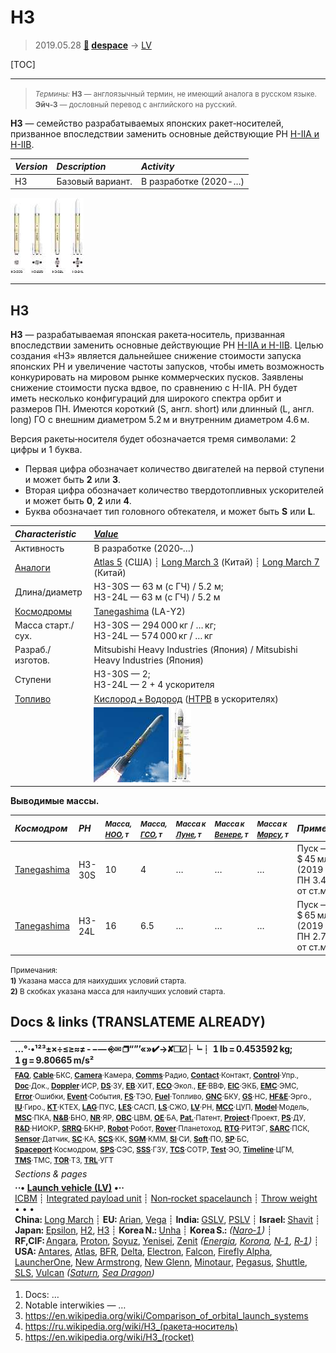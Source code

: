 # H3
> 2019.05.28 **[🚀](../index/index.md) [despace](index.md)** → [LV](lv.md)

[TOC]

---

> <small>*Термины:* **H3** — англоязычный термин, не имеющий аналога в русском языке. **Эйч‑3** — дословный перевод с английского на русский.</small>

**H3** — семейство разрабатываемых японских ракет‑носителей, призванное впоследствии заменить основные действующие РН [H-IIA и H-IIB](h2.md).

|*Version*|*Description*|*Activity*|
|:--|:--|:--|
|H3  |Базовый вариант. | В разработке (2020 ‑ …)  |

[![](f/lv/h/h3_family_thumb.jpg)](f/lv/h/h3_family.jpg)



---

<p style="page-break-after:always"> </p>

## H3
**H3** — разрабатываемая японская ракета‑носитель, призванная впоследствии заменить основные действующие РН [H-IIA и H-IIB](h2.md). Целью создания «H3» является дальнейшее снижение стоимости запуска японских РН и увеличение частоты запусков, чтобы иметь возможность конкурировать на мировом рынке коммерческих пусков. Заявлены снижение стоимости пуска вдвое, по сравнению с H-IIA. РН будет иметь несколько конфигураций для широкого спектра орбит и размеров ПН. Имеются короткий (S, англ. short) или длинный (L, англ. long) ГО с внешним диаметром 5.2 м и внутренним диаметром 4.6 м.

Версия ракеты‑носителя будет обозначается тремя символами: 2 цифры и 1 буква.

   - Первая цифра обозначает количество двигателей на первой ступени и может быть **2** или **3**.
   - Вторая цифра обозначает количество твердотопливных ускорителей и может быть **0**, **2** или **4**.
   - Буква обозначает тип головного обтекателя, и может быть **S** или **L**.

|*Characteristic*|*[Value](si.md)*|
|:--|:--|
|Активность  | В разработке (2020‑…)  |
|[Аналоги](analogue.md)  | [Atlas 5](atlas.md) (США) ┊ [Long March 3](long_march.md) (Китай) ┊ [Long March 7](long_march.md) (Китай)  |
|Длина/диаметр  | H3-30S — 63 м (с ГЧ) / 5.2 м;<br> H3-24L — 63 м (с ГЧ) / 5.2 м  |
|[Космодромы](spaceport.md)  | [Tanegashima](tanegashima.md) (LA-Y2)  |
|Масса старт./сух.  | H3-30S — 294 000 кг / … кг;<br> H3-24L — 574 000 кг / … кг  |
|Разраб./изготов.  | Mitsubishi Heavy Industries (Япония) / Mitsubishi Heavy Industries (Япония)  |
|Ступени  | H3-30S — 2;<br> H3-24L — 2 + 4 ускорителя  |
|[Топливо](fuel.md)  | [Кислород + Водород](o_plus.md) ([HTPB](htpb.md) в ускорителях)  |
|| [![](f/lv/h/h3_main_thumb.jpg)](f/lv/h/h3_main.jpg) [![](f/lv/h/h3_cut_view_thumb.jpg)](f/lv/h/h3_cut_view.jpg)  |

**Выводимые массы.**

|*Космодром*|*РН*|<small>*Масса,<br> [НОО](nnb.md), т*</small>|<small>*Масса,<br> [ГСО](nnb.md), т*</small>|<small>*Масса к<br> [Луне](moon.md), т*</small>|<small>*Масса к<br> [Венере](venus.md), т*</small>|<small>*Масса к<br> [Марсу](mars.md), т*</small>|*Примечания*|
|:--|:--|:--|:--|:--|:--|:--|:--|
| [Tanegashima](tanegashima.md) | H3-30S |10|4|…|…|…| Пуск — $ 45 млн (2019 г);<br> ПН 3.40 % от ст.массы  |
| [Tanegashima](tanegashima.md) | H3-24L |16|6.5|…|…|…| Пуск — $ 65 млн (2019 г);<br> ПН 2.78 % от ст.массы  |

<small>Примечания:<br> **1)** Указана масса для наихудших условий старта.<br> **2)** В скобках указана масса для наилучших условий старта.</small>



<p style="page-break-after:always"> </p>

## Docs & links (TRANSLATEME ALREADY)
|…°·•¹²³±×÷≤≥≈≠ ‑ −— ⎆✉ ❐“”’«»✔→✘☐☑├┕┆ 1 lb = 0.453592 kg; 1 g = 9.80665 m/s²|
|:--|
|<small>**[FAQ](faq.md)**, **[Cable](cable.md)**·БКС, **[Camera](cam.md)**·Камера, **[Comms](comms.md)**·Радио, **[Contact](contact.md)**·Контакт, **[Control](control.md)**·Упр., **[Doc](doc.md)**·Док., **[Doppler](doppler.md)**·ИСР, **[DS](ds.md)**·ЗУ, **[EB](eb.md)**·ХИТ, **[ECO](ecology.md)**·Экол., **[EF](ef.md)**·ВВФ, **[ElC](elc.md)**·ЭКБ, **[EMC](emc.md)**·ЭМС, **[Error](error.md)**·Ошибки, **[Event](event.md)**·События, **[FS](fs.md)**·ТЭО, **[Fuel](fuel.md)**·Топливо, **[GNC](gnc.md)**·БКУ, **[GS](scs.md)**·НС, **[HF&E](hfe.md)**·Эрго., **[IU](iu.md)**·Гиро., **[KT](kt.md)**·КТЕХ, **[LAG](lag.md)**·ПУC, **[LES](les.md)**·САСП, **[LS](ls.md)**·СЖО, **[LV](lv.md)**·РН, **[MCC](mcc.md)**·ЦУП, **[Model](model.md)**·Модель, **[MSC](sc.md)**·ПКА, **[N&B](nnb.md)**·БНО, **[NR](nr.md)**·ЯР, **[OBC](obc.md)**·ЦВМ, **[OE](oe.md)**·БА, **[Pat.](патент.md)**·Патент, **[Project](project.md)**·Проект, **[PS](ps.md)**·ДУ, **[R&D](rnd.md)**·НИОКР, **[SRRQ](srrq.md)**·БКНР, **[Robot](robotics.md)**·Робот, **[Rover](rover.md)**·Планетоход, **[RTG](rtg.md)**·РИТЭГ, **[SARC](sarc.md)**·ПСК, **[Sensor](sensor.md)**·Датчик, **[SC](sc.md)**·КА, **[SCS](scs.md)**·КК, **[SGM](sgm.md)**·КММ, **[SI](si.md)**·СИ, **[Soft](soft.md)**·ПО, **[SP](sp.md)**·БС, **[Spaceport](spaceport.md)**·Космодром, **[SPS](sps.md)**·СЭС, **[SSS](sss.md)**·ГЗУ, **[TCS](tcs.md)**·СОТР, **[Test](test.md)**·ЭО, **[Timeline](timeline.md)**·ЦГМ, **[TMS](tms.md)**·ТМС, **[TOR](tor.md)**·ТЗ, **[TRL](trl.md)**·УГТ</small>|
|*Sections & pages*|
|**··• [Launch vehicle (LV)](lv.md) •··**<br> [ICBM](icbm.md) ┊ [Integrated payload unit](lv.md) ┊ [Non‑rocket spacelaunch](nrs.md) ┊ [Throw weight](throw_weight.md)<br>• • •<br> **China:** [Long March](long_march.md) ┊ **EU:** [Arian](arian.md), [Vega](vega.md) ┊ **India:** [GSLV](gslv.md), [PSLV](pslv.md) ┊ **Israel:** [Shavit](shavit.md) ┊ **Japan:** [Epsilon](epsilon.md), [H2](h2.md), [H3](h3.md) ┊ **Korea N.:** [Unha](unha.md) ┊ **Korea S.:** *([Naro‑1](naro_1.md))* ┊ **RF,CIF:** [Angara](angara.md), [Proton](proton.md), [Soyuz](soyuz.md), [Yenisei](yenisei.md), [Zenit](zenit.md) *([Energia](energia.md), [Korona](korona.md), [N‑1](n_1.md), [R‑1](r_7.md))* ┊ **USA:** [Antares](antares.md), [Atlas](atlas.md), [BFR](bfr.md), [Delta](delta.md), [Electron](electron.md), [Falcon](falcon.md), [Firefly Alpha](firefly_alpha.md), [LauncherOne](launcherone.md), [New Armstrong](new_armstrong.md), [New Glenn](new_glenn.md), [Minotaur](minotaur.md), [Pegasus](pegasus.md), [Shuttle](shuttle.md), [SLS](sls.md), [Vulcan](vulcan.md) *([Saturn](saturn_lv.md), [Sea Dragon](sea_dragon.md))* |

   1. Docs: …
   1. Notable interwikies — …
   1. <https://en.wikipedia.org/wiki/Comparison_of_orbital_launch_systems>
   1. <https://ru.wikipedia.org/wiki/H3_(ракета‑носитель)>
   1. <https://en.wikipedia.org/wiki/H3_(rocket)>

